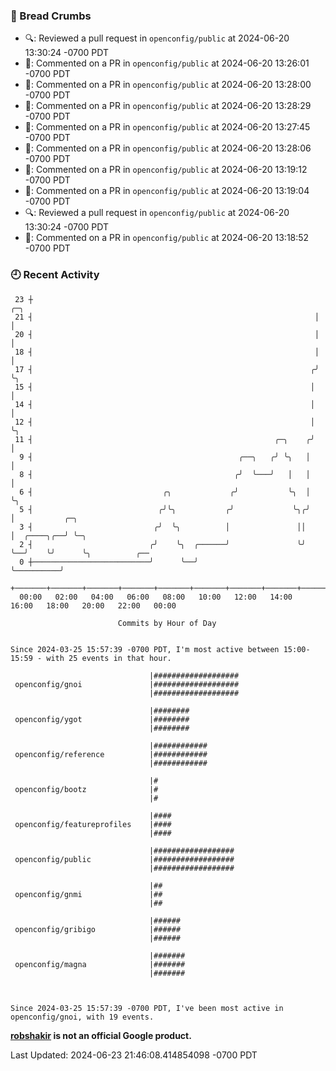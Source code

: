 ### 🍞 Bread Crumbs

 * 🔍: Reviewed a pull request in  `openconfig/public` at 2024-06-20 13:30:24 -0700 PDT
 * 💬: Commented on a PR in  `openconfig/public` at 2024-06-20 13:26:01 -0700 PDT
 * 💬: Commented on a PR in  `openconfig/public` at 2024-06-20 13:28:00 -0700 PDT
 * 💬: Commented on a PR in  `openconfig/public` at 2024-06-20 13:28:29 -0700 PDT
 * 💬: Commented on a PR in  `openconfig/public` at 2024-06-20 13:27:45 -0700 PDT
 * 💬: Commented on a PR in  `openconfig/public` at 2024-06-20 13:28:06 -0700 PDT
 * 💬: Commented on a PR in  `openconfig/public` at 2024-06-20 13:19:12 -0700 PDT
 * 💬: Commented on a PR in  `openconfig/public` at 2024-06-20 13:19:04 -0700 PDT
 * 🔍: Reviewed a pull request in  `openconfig/public` at 2024-06-20 13:30:24 -0700 PDT
 * 💬: Commented on a PR in  `openconfig/public` at 2024-06-20 13:18:52 -0700 PDT

### 🕘 Recent Activity
```
 23 ┼                                                               ╭─╮
 21 ┤                                                               │ │
 20 ┤                                                               │ │
 18 ┤                                                               │ │
 17 ┤                                                              ╭╯ ╰╮
 15 ┤                                                              │   │
 14 ┤                                                              │   │
 12 ┤                                                              │   ╰╮
 11 ┤                                                      ╭─╮    ╭╯    │
  9 ┤                                              ╭──╮   ╭╯ ╰╮   │     │
  8 ┤                                             ╭╯  ╰───╯   │   │     │
  6 ┤                             ╭╮             ╭╯           ╰╮  │     ╰╮
  5 ┤                            ╭╯╰╮           ╭╯             ╰╮╭╯      │           ╭─╮
  3 ┤                           ╭╯  ╰╮          │               ││       │  ╭────╮╭──╯ ╰─╮
  2 ┤                          ╭╯    ╰╮  ╭──────╯               ╰╯       ╰──╯    ╰╯      ╰╮          ╭──
  0 ┼──────────────────────────╯      ╰──╯                                                ╰──────────╯
    +───────+───────+───────+───────+───────+───────+───────+───────+───────+───────+───────+───────+────
  00:00   02:00   04:00   06:00   08:00   10:00   12:00   14:00   16:00   18:00   20:00   22:00   00:00   

						Commits by Hour of Day


Since 2024-03-25 15:57:39 -0700 PDT, I'm most active between 15:00-15:59 - with 25 events in that hour.

```



```
                               |###################
 openconfig/gnoi               |###################
                               |###################

                               |########
 openconfig/ygot               |########
                               |########

                               |############
 openconfig/reference          |############
                               |############

                               |#
 openconfig/bootz              |#
                               |#

                               |####
 openconfig/featureprofiles    |####
                               |####

                               |##################
 openconfig/public             |##################
                               |##################

                               |##
 openconfig/gnmi               |##
                               |##

                               |######
 openconfig/gribigo            |######
                               |######

                               |#######
 openconfig/magna              |#######
                               |#######



Since 2024-03-25 15:57:39 -0700 PDT, I've been most active in openconfig/gnoi, with 19 events.

```
**[robshakir](mailto:robjs@google.com) is not an official Google product.**  


Last Updated: 2024-06-23 21:46:08.414854098 -0700 PDT
